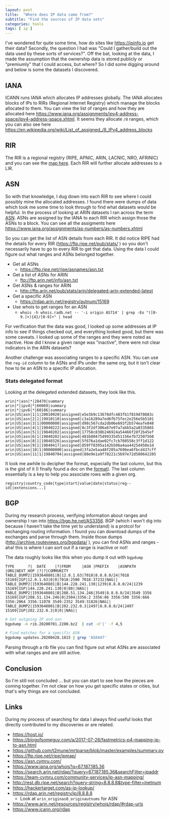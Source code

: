 ```yaml
---
layout: post
title:  "Where does IP data come from?"
subtitle: "Find the sources of IP data sets"
categories: tools
tags: [ ip ]
---
```


I've wondered for quite some time, how do sites like <https://ipinfo.io> get their data? Secondly, the question I had was "Could I gather/build out the data used by these sorts of services?". Off the bat, looking at the data, I made the assumption that the ownership data is stored publicly or "premiumly" that I could access, but where? So I did some digging around and below is some the datasets I discovered.

## IANA
ICANN runs IANA which allocates IP addresses globally. The IANA allocates blocks of IPs to RIRs (Regional Internet Registry) which manage the blocks allocated to them. You can view the list of ranges and how they are allocated here <https://www.iana.org/assignments/ipv4-address-space/ipv4-address-space.xhtml>. It seems they allocate  `/8` ranges, which you can also see here <https://en.wikipedia.org/wiki/List_of_assigned_/8_IPv4_address_blocks>

## RIR
The RIR is a regional registry (RIPE, APNIC, ARIN, LACNIC, NRO, AFRINIC) and you can see the [map here](https://en.wikipedia.org/wiki/Regional_Internet_registry#/media/File:Regional_Internet_Registries_world_map.svg). Each RIR will further allocate addresses to a LIR.

## ASN
So with that knowledge, I dug down into each RIR to see where I could possibly mine the allocated addresses. I found there were dumps of data which took me some time to look through to find what datasets would be helpful. In the process of looking at ARIN datasets I ran across the term [ASN](https://en.wikipedia.org/wiki/Autonomous_system_(Internet)). ASNs are assigned by the IANA to each RIR which assign those the ASNs to a block.
You can see all the assigments here <https://www.iana.org/assignments/as-numbers/as-numbers.xhtml>

So you can get the list of ASN details from each RIR. It did notice RIPE had the details for every RIR (<https://ftp.ripe.net/pub/stats/>
) so you don't necessarily have to go to every RIR to get that data. Using the data I could figure out what ranges and ASNs belonged together.

- Get all ASNs
  - <https://ftp.ripe.net/ripe/asnames/asn.txt>
- Get a list of ASNs for ARIN
  - <ftp://ftp.arin.net/info/asn.txt>
- Get ASNs & ranges for ARIN
  - <http://ftp.arin.net/pub/stats/arin/delegated-arin-extended-latest>
- Get a specific ASN
  - <https://rdap.arin.net/registry/autnum/15169>
- Use whois to get ranges for an ASN
  - `whois -h whois.radb.net -- '-i origin AS714' | grep -Eo "([0-9.]+){4}/[0-9]+" | head`

For verification that the data was good, I looked up some addresses at IP info to see if things checked out, and everything looked good, but there was some caveats. I looked up some of the ranges and they were noted as inactive. How did I know a given range was "inactive", there were not clear indicators in the ARIN datasets?

Another challenge was associating ranges to a specific ASN. You can use the `reg-id` column to tie ASNs and IPs under the same org, but it isn't clear how to tie an ASN to a specific IP allocation.

### Stats delegated format 
Looking at the delegated extended datasets, they look like this.

```2.3|arin|1594044013396|154725|19700101|20200706|-0400
arin|*|asn|*|28470|summary
arin|*|ipv4|*|66069|summary
arin|*|ipv6|*|60186|summary
arin|US|asn|1|1|20010920|assigned|e5e3b9c13678dfc483fb1f819d70883c
arin|US|asn|2|1|19910110|assigned|c3a16289a7ed6fb75fec2e256e5b5101
arin|US|asn|3|1|00000000|assigned|d98c567cda2db06e693f2b574eafe848
arin|US|asn|4|1|19840222|assigned|8c3f2df306a67e97a7abb5a2a0335865
arin|US|asn|5|1|19840202|assigned|17758c838b246924a54466f28f2b45ef
arin|US|asn|6|1|19840202|assigned|481b80475499335d51156e7b72507568
arin|US|asn|8|1|19840326|assigned|5f676a1dae02fc7cb708558c3ff1d122
arin|US|asn|9|1|19840417|assigned|859ff8395a142b506a4aa4425d450e1d
arin|US|asn|10|1|00000000|assigned|3fa2e5aa48f205a7696ea6fbcd437cff
arin|US|asn|11|1|19840704|assigned|88e9e1a9f78221c5b97e72d580642205
````

It look me awhile to decipher the format, especially the last column, but this is the gist of it (I finally found a doc on the [format](https://www.arin.net/reference/research/statistics/nro_extended_stats_format.pdf)). The last column essentially is a key to help you associate rows with a given org.

```
registry|country_code|type|start|value|date|status|reg-­‐id[|extensions...]
```


## BGP
During my research process, verifying information about ranges and ownership I ran into <https://bgp.he.net/AS3356>. BGP (which I won't dig into because I haven't take the time yet to understand) is a protcol for exchanging routing information. I found you can download dumps of the exchanges and parse through them. Inside those dumps (<http://archive.routeviews.org/bgpdata/>
), you can find ASNs and ranges - aha! this is where I can sort out if a range is inactive or not!

The data roughly looks like this when you dump it out with `bgpdump`

```
TYPE      ?|  DATE    |?|FROM     |ASN |PREFIX    |ASNPATH   |ORG|NEXT_HOP |?|?|COMMUNITY
TABLE_DUMP2|1593640801|B|12.0.1.63|7018|8.8.8.0/24|7018 15169|IGP|12.0.1.63|0|0|7018:2500 7018:37232|NAG||
TABLE_DUMP2|1593640801|B|144.228.241.130|1239|8.8.8.0/24|1239 15169|IGP|144.228.241.130|0|80||NAG||
TABLE_DUMP2|1593640801|B|208.51.134.246|3549|8.8.8.0/24|3549 3356 15169|IGP|208.51.134.246|0|2504|3356:2 3356:86 3356:500 3356:666 3356:2064 3356:11078 3549:2352 3549:31826|NAG||
TABLE_DUMP2|1593640801|B|202.232.0.3|2497|8.8.8.0/24|2497 15169|IGP|202.232.0.3|0|0||NAG||
```

```sh
# Get outgoing IP and asn
bgpdump -m rib.20200701.2200.bz2  | cut -d'|' -f 4,5

# Find matches for a specific ASN
bgpdump updates.20200428.1815 | grep 'AS6447'
```

Parsing through a rib file you can find figure out what ASNs are associated with what ranges and are still active.

## Conclusion 
So I'm still not concluded ... but you can start to see how the pieces are coming together. I'm not clear on how you get specific states or cities, but that's why things are not concluded.


## Links
During my process of searching for data I always find useful looks that directly contributed to my discoveries or are related.

- <https://host.io/>
- <https://blogofsomeguy.com/a/2017-07-26/fastmetrics-p4-mapping-ip-to-asn.html>
- <https://github.com/t2mune/mrtparse/blob/master/examples/summary.py>
- <https://ftp.ripe.net/ripe/ipmap/>
- <https://asn.cymru.com/>
- <https://www.iana.org/whois?q=67.187.185.36>
- <https://search.arin.net/rdap/?query=67.187.185.36&searchFilter=ipaddr>
- <https://team-cymru.com/community-services/ip-asn-mapping/>
- <http://rest.db.ripe.net/search?query-string=8.8.8.8&type-filter=inetnum>
- <https://hackertarget.com/as-ip-lookup/>
- <https://rdap.arin.net/registry/ip/8.8.8.8> 
  - Look at `arin_originas0_originautnums` for ASN
- <https://www.arin.net/resources/registry/whois/rdap/#rdap-urls>
- <https://www.icann.org/rdap>